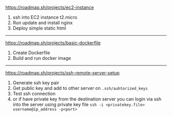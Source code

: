 https://roadmap.sh/projects/ec2-instance
1. ssh into EC2 instance t2.micro
2. Run update and install nginx
3. Deploy simple static html
-----
https://roadmap.sh/projects/basic-dockerfile
1. Create Dockerfile
2. Build and run docker image
-----
https://roadmap.sh/projects/ssh-remote-server-setup
1. Generate ssh key pair
2. Get public key and add to other server on ```.ssh/auhtorized_keys```
3. Test ssh connection
4. or if have private key from the destination server you can login via ssh into the server using private key file ```ssh -i <privatekey.file> username@ip_address -p<port>```






